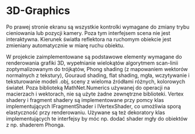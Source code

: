# 3D-Graphics

Po prawej stronie ekranu są wszystkie kontrolki wymagane do zmiany trybu cieniowania lub pozycji kamery.
Poza tym interfejsem scena nie jest interaktywna.
Kierunek światła reflektora na ruchomym obiekcie jest zmieniany automatycznie w miarę ruchu obiektu.

W projekcie zaimplementowane są podstawowe elementy wymagane do renderowania grafiki 3D,
  wypełnianie wielokątów algorytmem scan-linii zoptymalizowanym do trójkątów,
  Phong shading (z mapowaniem wektorów normalnych z tekstury), Gouraud shading, flat shading, mgła,
  wczytywanie i teksturowanie modeli .obj, sceny z wieloma źródłami różnych, kolorowych świateł.
Poza biblioteką MathNet.Numerics używanej do operacji na macierzach i wektorach,
  nie są użyte żadne zewnętrzne biblioteki.
Vertex shadery i fragment shadery są implementowane przy pomcy klas implementujących IFragmentShader i IVertexShader,
  co umożliwia sporą elastyczność przy renderowaniu.
Używane są też dekoratory klas implementujących te interfejsy by móc np. dodać shader mgły do obiektów z np. shaderem Phonga.
